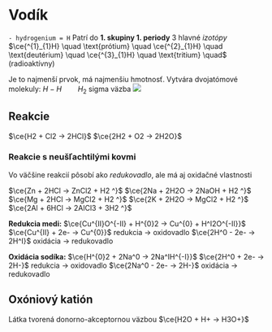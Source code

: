 # Vodík
`- hydrogenium = H`
Patrí do **1. skupiny 1. periody**
3 hlavné *izotópy*
$\ce{^{1}_{1}H} \quad \text{prótium} \quad \ce{^{2}_{1}H} \quad \text{deutérium} \quad \ce{^{3}_{1}H} \quad \text{tritium} \quad$ (radioaktívny)

Je to najmenší prvok, má najmenšiu hmotnosť.
Vytvára dvojatómové molekuly:
$H-H \qquad H_2$  sigma väzba
![](vodik-vazba.png)

## Reakcie
$\ce{H2 + Cl2 -> 2HCl}$
$\ce{2H2 + O2 -> 2H2O}$

### Reakcie s neušľachtilými kovmi
Vo väčšine reakcií pôsobí ako *redukovadlo*, ale má aj oxidačné vlastnosti

$\ce{Zn + 2HCl -> ZnCl2 + H2 ^}$
$\ce{2Na + 2H2O -> 2NaOH + H2 ^}$
$\ce{Mg + 2HCl -> MgCl2 + H2 ^}$
$\ce{2K + 2H2O -> MgCl2 + H2 ^}$
$\ce{2Al + 6HCl -> 2AlCl3 + 3H2 ^}$

**Redukcia medi:**
$\ce{Cu^{II}O^{-II} + H^{0}2 -> Cu^{0} + H^I2O^{-II}}$
$\ce{Cu^{II} + 2e- -> Cu^{0}}$ redukcia -> oxidovadlo
$\ce{2H^0 - 2e- -> 2H^I}$ oxidácia -> redukovadlo

**Oxidácia sodíka:**
$\ce{H^{0}2 + 2Na^0 -> 2Na^IH^{-I}}$
$\ce{2H^0 + 2e- -> 2H-}$ redukcia -> oxidovadlo
$\ce{2Na^0 - 2e- -> 2H-}$ oxidácia -> redukovadlo

## Oxóniový katión
Látka tvorená donorno-akceptornou väzbou
$\ce{H2O + H+ -> H3O+}$
